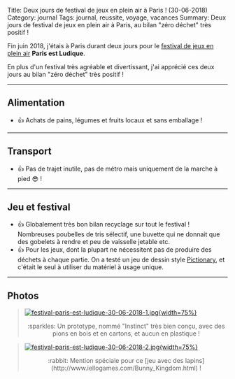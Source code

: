 Title: Deux jours de festival de jeux en plein air à Paris ! (30-06-2018)
Category: journal
Tags: journal, reussite, voyage, vacances
Summary: Deux jours de festival de jeux en plein air à Paris, au bilan "zéro déchet" très positif !

Fin juin 2018, j'étais à Paris durant deux jours pour le [festival de jeux en plein air](https://sites.google.com/a/parisestludique.fr/paris-est-ludique-2018/) **Paris est Ludique**.

En plus d'un festival très agréable et divertissant, j'ai apprécié ces deux jours au bilan "zéro déchet" très positif !

---

## Alimentation

- :+1: Achats de pains, légumes et fruits locaux et sans emballage !

---

## Transport

- :+1: Pas de trajet inutile, pas de métro mais uniquement de la marche à pied :sunglasses: !

---

## Jeu et festival

- :+1: Globalement très bon bilan recyclage sur tout le festival ! Nombreuses poubelles de tris sélectif, une buvette qui ne donnait que des gobelets à rendre et peu de vaisselle jetable etc.
- :+1: Pour les jeux, dont la plupart ne nécessitent pas de produire des déchets à chaque partie. On a testé un jeu de dessin style [Pictionary](https://fr.wikipedia.org/wiki/Pictionary), et c'était le seul à utiliser du matériel à usage unique.

---

## Photos

> [![festival-paris-est-ludique-30-06-2018-1.jpg]({static}images/festival-paris-est-ludique-30-06-2018-1.jpg){width=75%}]({static}images/festival-paris-est-ludique-30-06-2018-1.jpg)
> <center> :sparkles: Un prototype, nommé "Instinct" très bien conçu, avec des pions en bois et en cartons, et aucun en plastique ! </center>

> [![festival-paris-est-ludique-30-06-2018-2.jpg]({static}images/festival-paris-est-ludique-30-06-2018-2.jpg){width=75%}]({static}images/festival-paris-est-ludique-30-06-2018-2.jpg)
> <center> :rabbit: Mention spéciale pour ce [jeu avec des lapins](http://www.iellogames.com/Bunny_Kingdom.html) ! </center>
